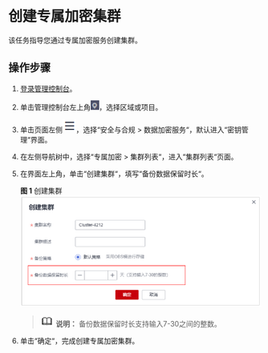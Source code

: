 # 创建专属加密集群<a name="dew_01_1004"></a>

该任务指导您通过专属加密服务创建集群。

## 操作步骤<a name="section244161211554"></a>

1.  [登录管理控制台](https://console.huaweicloud.com)。
2.  单击管理控制台左上角![](figures/icon_region-18.png)，选择区域或项目。
3.  单击页面左侧![](figures/icon-servicelist-19.png)，选择“安全与合规  \>  数据加密服务“，默认进入“密钥管理“界面。
4.  在左侧导航树中，选择“专属加密 \> 集群列表“，进入“集群列表“页面。
5.  在界面左上角，单击“创建集群“，填写“备份数据保留时长“。

    **图 1**  创建集群<a name="fig1710917445212"></a>  
    ![](figures/创建集群.png "创建集群")

    >![](public_sys-resources/icon-note.gif) **说明：** 
    >备份数据保留时长支持输入7-30之间的整数。

6.  单击“确定“，完成创建专属加密集群。

